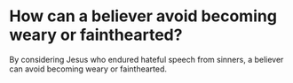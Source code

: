 # How can a believer avoid becoming weary or fainthearted?

By considering Jesus who endured hateful speech from sinners, a believer can avoid becoming weary or fainthearted.
